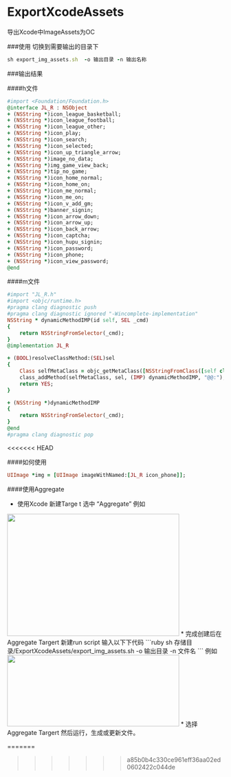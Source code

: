 # ExportXcodeAssets
导出Xcode中ImageAssets为OC

###使用
切换到需要输出的目录下
```ruby
sh export_img_assets.sh  -o 输出目录 -n 输出名称
```
###输出结果

####h文件
```ruby
#import <Foundation/Foundation.h>
@interface JL_R : NSObject
+ (NSString *)icon_league_basketball;
+ (NSString *)icon_league_football;
+ (NSString *)icon_league_other;
+ (NSString *)icon_play;
+ (NSString *)icon_search;
+ (NSString *)icon_selected;
+ (NSString *)icon_up_triangle_arrow;
+ (NSString *)image_no_data;
+ (NSString *)img_game_view_back;
+ (NSString *)tip_no_game;
+ (NSString *)icon_home_normal;
+ (NSString *)icon_home_on;
+ (NSString *)icon_me_normal;
+ (NSString *)icon_me_on;
+ (NSString *)icon_v_add_gm;
+ (NSString *)banner_signin;
+ (NSString *)icon_arrow_down;
+ (NSString *)icon_arrow_up;
+ (NSString *)icon_back_arrow;
+ (NSString *)icon_captcha;
+ (NSString *)icon_hupu_signin;
+ (NSString *)icon_password;
+ (NSString *)icon_phone;
+ (NSString *)icon_view_password;
@end
```
####m文件
```ruby
#import "JL_R.h"
#import <objc/runtime.h>
#pragma clang diagnostic push
#pragma clang diagnostic ignored "-Wincomplete-implementation"
NSString * dynamicMethodIMP(id self, SEL _cmd)
{
    return NSStringFromSelector(_cmd);
}
@implementation JL_R

+ (BOOL)resolveClassMethod:(SEL)sel
{
    Class selfMetaClass = objc_getMetaClass([NSStringFromClass([self class]) UTF8String]);
    class_addMethod(selfMetaClass, sel, (IMP) dynamicMethodIMP, "@@:");
    return YES;
}

+ (NSString *)dynamicMethodIMP
{
    return NSStringFromSelector(_cmd);
}
@end
#pragma clang diagnostic pop
```
<<<<<<< HEAD

####如何使用
```ruby
UIImage *img = [UIImage imageWithNamed:[JL_R icon_phone]];
```

####使用Aggregate
* 使用Xcode 新建Targe	t 选中 “Aggregate”
例如
<img src="https://github.com/JulianSong/ExportXcodeAssets/blob/master/screenshots/1.png" width="400" height="284" />
* 完成创建后在 Aggregate Targert 新建run script 输入以下下代码
```ruby
	 sh  存储目录/ExportXcodeAssets/export_img_assets.sh -o 输出目录 -n 文件名
```
例如
<img src="https://github.com/JulianSong/ExportXcodeAssets/blob/master/screenshots/2.png" width="400" height="166" />
* 选择 Aggregate Targert 然后运行，生成或更新文件。

=======
>>>>>>> a85b0b4c330ce961eff36aa02ed0602422c044de
